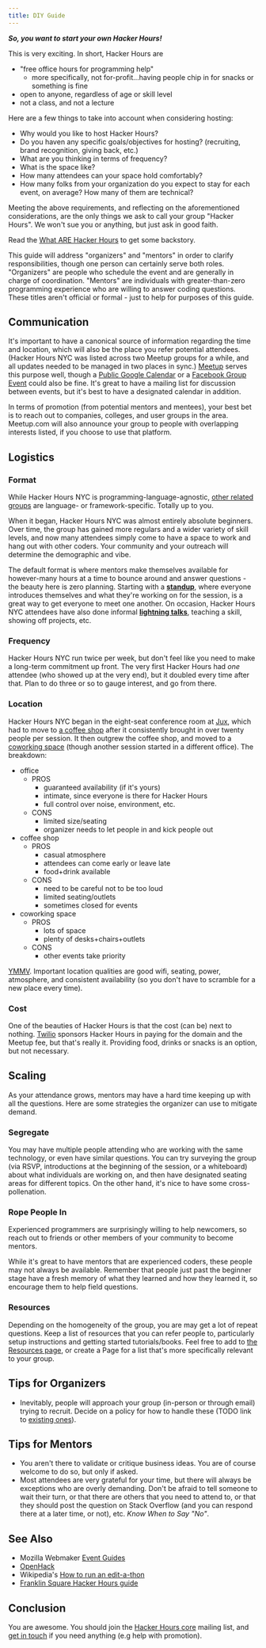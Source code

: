```yaml
---
title: DIY Guide
---
```


***So, you want to start your own Hacker Hours!***

This is very exciting. In short, Hacker Hours are

* "free office hours for programming help"
    * more specifically, not for-profit...having people chip in for snacks or something is fine
* open to anyone, regardless of age or skill level
* not a class, and not a lecture

Here are a few things to take into account when considering hosting:

* Why would you like to host Hacker Hours?
* Do you haven any specific goals/objectives for hosting? (recruiting, brand recognition, giving back, etc.)
* What are you thinking in terms of frequency?
* What is the space like?
* How many attendees can your space hold comfortably?
* How many folks from your organization do you expect to stay for each event, on average? How many of them are technical?

Meeting the above requirements, and reflecting on the aforementioned considerations, are the only things we ask to call your group "Hacker Hours".  We won't sue you or anything, but just ask in good faith.

Read the [What ARE Hacker Hours](/about.html#what-are-hacker-hours) to get some backstory.

This guide will address "organizers" and "mentors" in order to clarify responsibilities, though one person can certainly serve both roles.  "Organizers" are people who schedule the event and are generally in charge of coordination.  "Mentors" are individuals with greater-than-zero programming experience who are willing to answer coding questions.  These titles aren't official or formal - just to help for purposes of this guide.

## Communication

It's important to have a canonical source of information regarding the time and location, which will also be the place you refer potential attendees.  (Hacker Hours NYC was listed across two Meetup groups for a while, and all updates needed to be managed in two places in sync.)  [Meetup](http://www.meetup.com/) serves this purpose well, though a [Public Google Calendar](https://support.google.com/calendar/answer/37083?hl=en) or a [Facebook Group Event](https://www.facebook.com/help/185716894811068/) could also be fine.  It's great to have a mailing list for discussion between events, but it's best to have a designated calendar in addition.

In terms of promotion (from potential mentors and mentees), your best bet is to reach out to companies, colleges, and user groups in the area.  Meetup.com will also announce your group to people with overlapping interests listed, if you choose to use that platform.

## Logistics

### Format

While Hacker Hours NYC is programming-language-agnostic, [other related groups](/related-groups.html) are language- or framework-specific.  Totally up to you.

When it began, Hacker Hours NYC was almost entirely absolute beginners. Over time, the group has gained more regulars and a wider variety of skill levels, and now many attendees simply come to have a space to work and hang out with other coders. Your community and your outreach will determine the demographic and vibe.

The default format is where mentors make themselves available for however-many hours at a time to bounce around and answer questions - the beauty here is zero planning.  Starting with a [**standup**](https://en.wikipedia.org/wiki/Stand-up_meeting), where everyone introduces themselves and what they're working on for the session, is a great way to get everyone to meet one another.  On occasion, Hacker Hours NYC attendees have also done informal [**lightning talks**](http://en.wikipedia.org/wiki/Lightning_talk), teaching a skill, showing off projects, etc.

### Frequency

Hacker Hours NYC run twice per week, but don't feel like you need to make a long-term commitment up front.  The very first Hacker Hours had *one* attendee (who showed up at the very end), but it doubled every time after that.  Plan to do three or so to gauge interest, and go from there.

### Location

Hacker Hours NYC began in the eight-seat conference room at [Jux](http://jux.com), which had to move to [a coffee shop](http://www.vineapple.com/) after it consistently brought in over twenty people per session.  It then outgrew the coffee shop, and moved to a [coworking space](http://www.alleynyc.com/) (though another session started in a different office).  The breakdown:

* office
    * PROS
        * guaranteed availability (if it's yours)
        * intimate, since everyone is there for Hacker Hours
        * full control over noise, environment, etc.
    * CONS
        * limited size/seating
        * organizer needs to let people in and kick people out
* coffee shop
    * PROS
        * casual atmosphere
        * attendees can come early or leave late
        * food+drink available
    * CONS
        * need to be careful not to be too loud
        * limited seating/outlets
        * sometimes closed for events
* coworking space
    * PROS
        * lots of space
        * plenty of desks+chairs+outlets
    * CONS
        * other events take priority

[YMMV](http://www.urbandictionary.com/define.php?term=YMMV).  Important location qualities are good wifi, seating, power, atmosphere, and consistent availability (so you don't have to scramble for a new place every time).

### Cost

One of the beauties of Hacker Hours is that the cost (can be) next to nothing.  [Twilio](http://www.twilio.com/) sponsors Hacker Hours in paying for the domain and the Meetup fee, but that's really it.  Providing food, drinks or snacks is an option, but not necessary.

## Scaling

As your attendance grows, mentors may have a hard time keeping up with all the questions.  Here are some strategies the organizer can use to mitigate demand.

### Segregate

You may have multiple people attending who are working with the same technology, or even have similar questions.  You can try surveying the group (via RSVP, introductions at the beginning of the session, or a whiteboard) about what individuals are working on, and then have designated seating areas for different topics.  On the other hand, it's nice to have some cross-pollenation.

### Rope People In

Experienced programmers are surprisingly willing to help newcomers, so reach out to friends or other members of your community to become mentors.

While it's great to have mentors that are experienced coders, these people may not always be available.  Remember that people just past the beginner stage have a fresh memory of what they learned and how they learned it, so encourage them to help field questions.

### Resources

Depending on the homogeneity of the group, you are may get a lot of repeat questions.  Keep a list of resources that you can refer people to, particularly setup instructions and getting started tutorials/books.  Feel free to add to [the Resources page](/resources.html), or create a Page for a list that's more specifically relevant to your group.

## Tips for Organizers

* Inevitably, people will approach your group (in-person or through email) trying to recruit.  Decide on a policy for how to handle these (TODO link to [existing ones](https://github.com/afeld/hackerhours.org/issues/7)).

## Tips for Mentors

* You aren't there to validate or critique business ideas. You are of course welcome to do so, but only if asked.
* Most attendees are very grateful for your time, but there will always be exceptions who are overly demanding.  Don't be afraid to tell someone to wait their turn, or that there are others that you need to attend to, or that they should post the question on Stack Overflow (and you can respond there at a later time, or not), etc.  *Know When to Say "No"*.

## See Also

* Mozilla Webmaker [Event Guides](https://teach.mozilla.org/events/resources/#event-guides)
* [OpenHack](http://openhack.github.io/)
* Wikipedia's [How to run an edit-a-thon](http://en.wikipedia.org/wiki/Wikipedia:How_to_run_an_edit-a-thon)
* [Franklin Square Hacker Hours guide](http://hackerhours.strikingly.com/)

## Conclusion

You are awesome.  You should join the [Hacker Hours core](https://groups.google.com/forum/#!forum/hacker-hours-core) mailing list, and [get in touch](/about.html#contact) if you need anything (e.g help with promotion).

